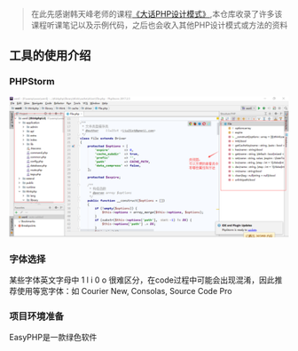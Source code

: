 > 在此先感谢韩天峰老师的课程[《大话PHP设计模式》](http://www.imooc.com/learn/236),本仓库收录了许多该课程听课笔记以及示例代码，之后也会收入其他PHP设计模式或方法的资料

## 工具的使用介绍

### PHPStorm

![](.\img\phpstorm.png)



### 字体选择

某些字体英文字母中 1 l i 0 o 很难区分，在code过程中可能会出现混淆，因此推荐使用等宽字体：如 Courier New, Consolas, Source Code Pro

### 项目环境准备

EasyPHP是一款绿色软件





























